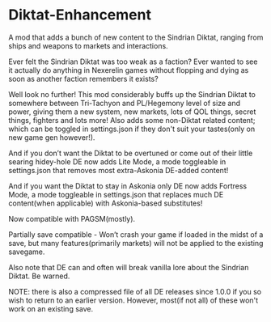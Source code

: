 # Diktat-Enhancement
A mod that adds a bunch of new content to the Sindrian Diktat, ranging from ships and weapons to markets and interactions.

Ever felt the Sindrian Diktat was too weak as a faction? Ever wanted to see it actually do anything in Nexerelin games without flopping and dying as soon as another faction remembers it exists?

Well look no further! This mod considerably buffs up the Sindrian Diktat to somewhere between Tri-Tachyon and PL/Hegemony level of size and power, giving them a new system, new markets, lots of QOL things, secret things, fighters and lots more! Also adds some non-Diktat related content; which can be toggled in settings.json if they don't suit your tastes(only on new game gen however!).

And if you don’t want the Diktat to be overtuned or come out of their little searing hidey-hole DE now adds Lite Mode, a mode toggleable in settings.json that removes most extra-Askonia DE-added content!

And if you want the Diktat to stay in Askonia only DE now adds Fortress Mode, a mode toggleable in settings.json that replaces much DE content(when applicable) with Askonia-based substitutes!

Now compatible with PAGSM(mostly).

Partially save compatible - Won’t crash your game if loaded in the midst of a save, but many features(primarily markets) will not be applied to the existing savegame.

Also note that DE can and often will break vanilla lore about the Sindrian Diktat. Be warned.

NOTE: there is also a compressed file of all DE releases since 1.0.0 if you so wish to return to an earlier version. However, most(if not all) of these won't work on an existing save.
